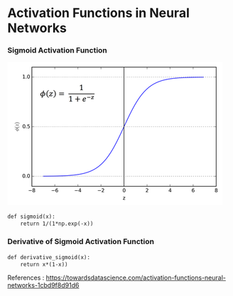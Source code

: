 # Activation Functions in Neural Networks

### Sigmoid Activation Function

![SigmoidFunction](./images/SigmoidFunction.png)
```
def sigmoid(x):
    return 1/(1*np.exp(-x))

```

### Derivative of Sigmoid Activation Function
```
def derivative_sigmoid(x):
    return x*(1-x))
```



References :
https://towardsdatascience.com/activation-functions-neural-networks-1cbd9f8d91d6
